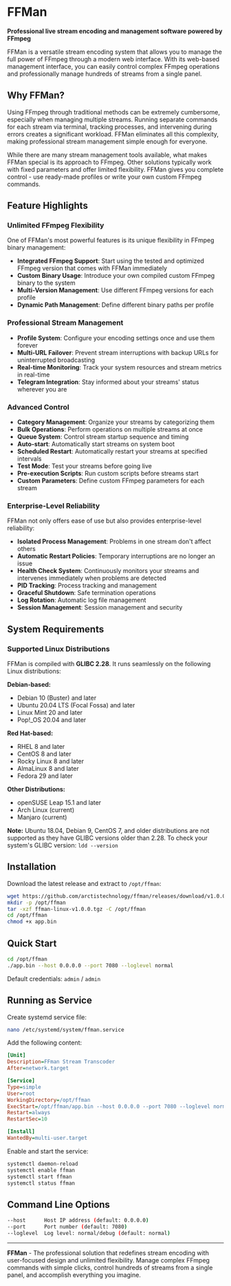 # FFMan

**Professional live stream encoding and management software powered by FFmpeg**

FFMan is a versatile stream encoding system that allows you to manage the full power of FFmpeg through a modern web interface. With its web-based management interface, you can easily control complex FFmpeg operations and professionally manage hundreds of streams from a single panel.

## Why FFMan?

Using FFmpeg through traditional methods can be extremely cumbersome, especially when managing multiple streams. Running separate commands for each stream via terminal, tracking processes, and intervening during errors creates a significant workload. FFMan eliminates all this complexity, making professional stream management simple enough for everyone.

While there are many stream management tools available, what makes FFMan special is its approach to FFmpeg. Other solutions typically work with fixed parameters and offer limited flexibility. FFMan gives you complete control - use ready-made profiles or write your own custom FFmpeg commands.

## Feature Highlights

### Unlimited FFmpeg Flexibility

One of FFMan's most powerful features is its unique flexibility in FFmpeg binary management:

- **Integrated FFmpeg Support**: Start using the tested and optimized FFmpeg version that comes with FFMan immediately
- **Custom Binary Usage**: Introduce your own compiled custom FFmpeg binary to the system
- **Multi-Version Management**: Use different FFmpeg versions for each profile
- **Dynamic Path Management**: Define different binary paths per profile

### Professional Stream Management

- **Profile System**: Configure your encoding settings once and use them forever
- **Multi-URL Failover**: Prevent stream interruptions with backup URLs for uninterrupted broadcasting
- **Real-time Monitoring**: Track your system resources and stream metrics in real-time
- **Telegram Integration**: Stay informed about your streams' status wherever you are

### Advanced Control

- **Category Management**: Organize your streams by categorizing them
- **Bulk Operations**: Perform operations on multiple streams at once
- **Queue System**: Control stream startup sequence and timing
- **Auto-start**: Automatically start streams on system boot
- **Scheduled Restart**: Automatically restart your streams at specified intervals
- **Test Mode**: Test your streams before going live
- **Pre-execution Scripts**: Run custom scripts before streams start
- **Custom Parameters**: Define custom FFmpeg parameters for each stream

### Enterprise-Level Reliability

FFMan not only offers ease of use but also provides enterprise-level reliability:

- **Isolated Process Management**: Problems in one stream don't affect others
- **Automatic Restart Policies**: Temporary interruptions are no longer an issue
- **Health Check System**: Continuously monitors your streams and intervenes immediately when problems are detected
- **PID Tracking**: Process tracking and management
- **Graceful Shutdown**: Safe termination operations
- **Log Rotation**: Automatic log file management
- **Session Management**: Session management and security

## System Requirements

### Supported Linux Distributions

FFMan is compiled with **GLIBC 2.28**. It runs seamlessly on the following Linux distributions:

**Debian-based:**
- Debian 10 (Buster) and later
- Ubuntu 20.04 LTS (Focal Fossa) and later
- Linux Mint 20 and later
- Pop!_OS 20.04 and later

**Red Hat-based:**
- RHEL 8 and later
- CentOS 8 and later
- Rocky Linux 8 and later
- AlmaLinux 8 and later
- Fedora 29 and later

**Other Distributions:**
- openSUSE Leap 15.1 and later
- Arch Linux (current)
- Manjaro (current)

**Note:** Ubuntu 18.04, Debian 9, CentOS 7, and older distributions are not supported as they have GLIBC versions older than 2.28. To check your system's GLIBC version: `ldd --version`

## Installation

Download the latest release and extract to `/opt/ffman`:

```bash
wget https://github.com/arctistechnology/ffman/releases/download/v1.0.0/ffman-linux-x86_64.tar.gz
mkdir -p /opt/ffman
tar -xzf ffman-linux-v1.0.0.tgz -C /opt/ffman
cd /opt/ffman
chmod +x app.bin
```

## Quick Start

```bash
cd /opt/ffman
./app.bin --host 0.0.0.0 --port 7080 --loglevel normal
```

Default credentials: `admin` / `admin`

## Running as Service

Create systemd service file:

```bash
nano /etc/systemd/system/ffman.service
```

Add the following content:

```ini
[Unit]
Description=FFman Stream Transcoder
After=network.target

[Service]
Type=simple
User=root
WorkingDirectory=/opt/ffman
ExecStart=/opt/ffman/app.bin --host 0.0.0.0 --port 7080 --loglevel normal
Restart=always
RestartSec=10

[Install]
WantedBy=multi-user.target
```

Enable and start the service:

```bash
systemctl daemon-reload
systemctl enable ffman
systemctl start ffman
systemctl status ffman
```

## Command Line Options

```bash
--host      Host IP address (default: 0.0.0.0)
--port      Port number (default: 7080)
--loglevel  Log level: normal/debug (default: normal)
```

---

**FFMan** - The professional solution that redefines stream encoding with user-focused design and unlimited flexibility. Manage complex FFmpeg commands with simple clicks, control hundreds of streams from a single panel, and accomplish everything you imagine.
